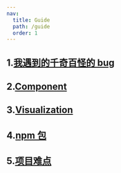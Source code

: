 ```yaml
---
nav:
  title: Guide
  path: /guide
  order: 1
---
```


## 1.[我遇到的千奇百怪的 bug](/debug)

## 2.[Component](/components)

## 3.[Visualization](/visualization)

## 4.[npm 包](/npm)

## 5.[项目难点](/npm)
